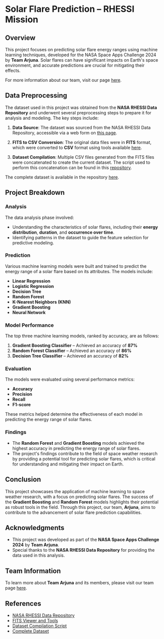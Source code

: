 # Solar Flare Prediction – RHESSI Mission

## Overview

This project focuses on predicting solar flare energy ranges using machine learning techniques, developed for the NASA Space Apps Challenge 2024 by **Team Arjuna**. Solar flares can have significant impacts on Earth's space environment, and accurate predictions are crucial for mitigating their effects. 

For more information about our team, visit our page [here](https://www.spaceappschallenge.org/nasa-space-apps-2024/find-a-team/arjuna/?tab=members).

## Data Preprocessing

The dataset used in this project was obtained from the **NASA RHESSI Data Repository** and underwent several preprocessing steps to prepare it for analysis and modeling. The key steps include:

1. **Data Source**: The dataset was sourced from the NASA RHESSI Data Repository, accessible via a web form on [this page](https://hesperia.gsfc.nasa.gov/rhessi_data_search/rhessi_data_search_vme.html).

2. **FITS to CSV Conversion**: The original data files were in **FITS** format, which were converted to **CSV** format using tools available [here](https://fits.gsfc.nasa.gov/fits_viewer.html).

3. **Dataset Compilation**: Multiple CSV files generated from the FITS files were concatenated to create the current dataset. The script used to perform this concatenation can be found in this [repository](https://github.com/Jainish-Prajapati/Solar-Flare-Prediction/tree/main/Join_script).

The complete dataset is available in the repository [here](https://github.com/Jainish-Prajapati/Solar-Flare-Prediction/tree/main/data).

## Project Breakdown

### Analysis

The data analysis phase involved:
- Understanding the characteristics of solar flares, including their **energy distribution**, **duration**, and **occurrence over time**.
- Identifying patterns in the dataset to guide the feature selection for predictive modeling.

### Prediction

Various machine learning models were built and trained to predict the energy range of a solar flare based on its attributes. The models include:
- **Linear Regression**
- **Logistic Regression**
- **Decision Tree**
- **Random Forest**
- **K-Nearest Neighbors (KNN)**
- **Gradient Boosting**
- **Neural Network**

### Model Performance

The top three machine learning models, ranked by accuracy, are as follows:

1. **Gradient Boosting Classifier** – Achieved an accuracy of **87%**
2. **Random Forest Classifier** – Achieved an accuracy of **86%**
3. **Decision Tree Classifier** – Achieved an accuracy of **82%**

### Evaluation

The models were evaluated using several performance metrics:
- **Accuracy**
- **Precision**
- **Recall**
- **F1-score**

These metrics helped determine the effectiveness of each model in predicting the energy range of solar flares.

### Findings

- The **Random Forest** and **Gradient Boosting** models achieved the highest accuracy in predicting the energy range of solar flares.
- The project's findings contribute to the field of space weather research by providing a potential tool for predicting solar flares, which is critical for understanding and mitigating their impact on Earth.

## Conclusion

This project showcases the application of machine learning to space weather research, with a focus on predicting solar flares. The success of the **Gradient Boosting** and **Random Forest** models highlights their potential as robust tools in the field. Through this project, our team, **Arjuna**, aims to contribute to the advancement of solar flare prediction capabilities.

## Acknowledgments

- This project was developed as part of the **NASA Space Apps Challenge 2024** by **Team Arjuna**.
- Special thanks to the **NASA RHESSI Data Repository** for providing the data used in this analysis.

## Team Information

To learn more about **Team Arjuna** and its members, please visit our team page [here](https://www.spaceappschallenge.org/nasa-space-apps-2024/find-a-team/arjuna/?tab=members).

## References

- [NASA RHESSI Data Repository](https://hesperia.gsfc.nasa.gov/rhessi_data_search/rhessi_data_search_vme.html)
- [FITS Viewer and Tools](https://fits.gsfc.nasa.gov/fits_viewer.html)
- [Dataset Compilation Script](https://github.com/Jainish-Prajapati/Solar-Flare-Prediction/tree/main/Join_script)
- [Complete Dataset](https://github.com/Jainish-Prajapati/Solar-Flare-Prediction/tree/main/data)
